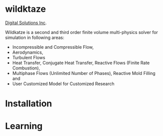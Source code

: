 # wildktaze
[Digital Solutions Inc](http://www.digital-sol.co.jp/wildkatze/index_en.html).

Wildkatze is a second and third order finite volume multi-physics solver for simulation in following areas:

- Incompressible and Compressible Flow,
- Aerodynamics,
- Turbulent Flows
- Heat Transfer, Conjugate Heat Transfer, Reactive Flows (Finite Rate Combustion),
- Multiphase Flows (Unlimited Number of Phases), Reactive Mold Filling and
- User Customized Model for Customized Research

# Installation

# Learning

